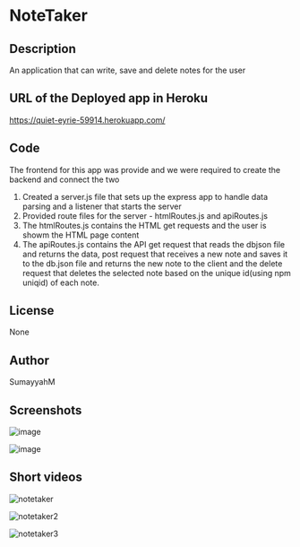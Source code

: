 # NoteTaker

## Description
An application that can write, save and delete notes for the user

## URL of the Deployed app in Heroku
https://quiet-eyrie-59914.herokuapp.com/

## Code
The frontend for this app was provide and we were required to create the backend and connect the two
1. Created a server.js file that sets up the express app to handle data parsing and a listener that starts the server
2. Provided route files for the server - htmlRoutes.js and apiRoutes.js
3. The htmlRoutes.js contains the HTML get requests and the user is showm the HTML page content
4. The apiRoutes.js contains the API get request that reads the dbjson file and returns the data, post request that receives a new note and saves it to the db.json file and returns the new note to the client and the  delete request that deletes the selected note based on the unique id(using npm uniqid) of each note.

## License
None

## Author
SumayyahM

## Screenshots
![image](https://user-images.githubusercontent.com/66535567/94217937-dd5c5c80-fea8-11ea-9f54-bd7aff3da967.png)

![image](https://user-images.githubusercontent.com/66535567/94218006-0aa90a80-fea9-11ea-90b3-30d62969aebb.png)

## Short videos
![notetaker](https://j.gifs.com/Gv0yrK.gif)

![notetaker2](https://j.gifs.com/WLVk0E.gif)

![notetaker3](https://j.gifs.com/91WRNJ.gif)



